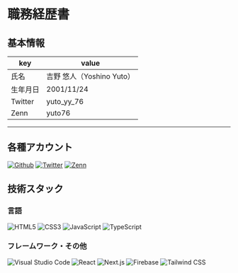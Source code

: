 # 職務経歴書

## 基本情報

| key      | value                     |
| -------- | ------------------------- |
| 氏名     | 吉野 悠人（Yoshino Yuto） |
| 生年月日 | 2001/11/24                |
| Twitter  | yuto_yy_76                |
| Zenn     | yuto76                    |

---

## 各種アカウント

<p>
<a href="https://github.com/utopia300" target="_blank"><img alt="Github" src="https://img.shields.io/badge/Utopia300-%2312100E.svg?&style=flat-square&logo=Github&logoColor=white" /></a>
<a href="https://twitter.com/yuto_yy_76" target="_blank"><img alt="Twitter" src="https://img.shields.io/badge/@yuto_yy_76-%231DA1F2.svg?&style=flat-square&logo=twitter&logoColor=white" /></a>
<a href="https://zenn.dev/yuto76" target="_blank"><img alt="Zenn" src="https://img.shields.io/badge/yuto76-3EA8FF.svg?&style=flat-square&logo=Zenn&logoColor=white" /></a>
</p>

## 技術スタック

### 言語

<p>
  <img alt="HTML5" src="https://img.shields.io/badge/-HTML5-E34F26?style=flat-square&logo=HTML5&logoColor=white" />
  <img alt="CSS3" src="https://img.shields.io/badge/-CSS3-1572B6?style=flat-square&logo=CSS3&logoColor=white" />
  <img alt="JavaScript" src="https://img.shields.io/badge/-JavaScript-F7DF1E?style=flat-square&logo=JavaScript&logoColor=white" />
  <img alt="TypeScript" src="https://img.shields.io/badge/-TypeScript-007ACC?style=flat-square&logo=typescript&logoColor=white" />
</p>

### フレームワーク・その他

<p>
  <img alt="Visual Studio Code" src="https://img.shields.io/badge/-Visual Studio Code-007ACC?style=flat-square&logo=Visual Studio Code&logoColor=white" />
  <img alt="React" src="https://img.shields.io/badge/-React-45b8d8?style=flat-square&logo=react&logoColor=white" />
  <img alt="Next.js" src="https://img.shields.io/badge/-Next.js-000000?style=flat-square&logo=Next.js&logoColor=white" />
  <img alt="Firebase" src="https://img.shields.io/badge/-Firebase-FFCA28?style=flat-square&logo=Firebase&logoColor=white" />
  <img alt="Tailwind CSS" src="https://img.shields.io/badge/-Tailwind CSS-06B6D4?style=flat-square&logo=Tailwind CSS&logoColor=white" />
</p>
